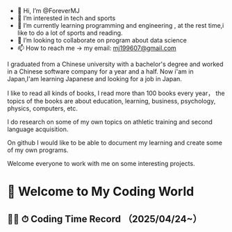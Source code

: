 - 👋 Hi, I’m @ForeverMJ
- 👀 I’m interested in tech and sports
- 🌱 I’m currently learning programming and engineering , at the rest time,i like to do a lot of sports and reading.
- 💞️ I’m looking to collaborate on program about data science
- 📫 How to reach me -> my email:  mj199607@gmail.com

<!---
ForeverMJ/ForeverMJ is a ✨ special ✨ repository because its `README.md` (this file) appears on your GitHub profile.
You can click the Preview link to take a look at your changes.
--->
I graduated from a Chinese university with a bachelor's degree and worked in a Chinese software company for a year and a half.
Now i'am in Japan,I'am learning Japanese and looking for a job in Japan.

I like to read all kinds of books, I read more than 100 books every year，
the topics of the books are about education, learning, business, psychology, physics, computers, etc.

I do research on some of my own topics on athletic training and second language acquisition.

On github I would like to be able to document my learning and create some of my own programs.

Welcome everyone to work with me on some interesting projects.

## 

# 👋 Welcome to My Coding World

## 🧑‍💻 ⏱ Coding Time Record （2025/04/24~）

<!--START_SECTION:waka-->
<!--END_SECTION:waka-->

<!--START_SECTION:total-->
<!--END_SECTION:total-->
